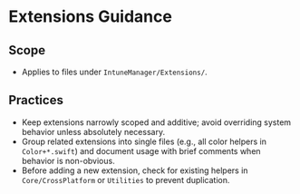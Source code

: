 # Extensions Guidance

## Scope
- Applies to files under `IntuneManager/Extensions/`.

## Practices
- Keep extensions narrowly scoped and additive; avoid overriding system behavior unless absolutely necessary.
- Group related extensions into single files (e.g., all color helpers in `Color+*.swift`) and document usage with brief comments when behavior is non-obvious.
- Before adding a new extension, check for existing helpers in `Core/CrossPlatform` or `Utilities` to prevent duplication.
